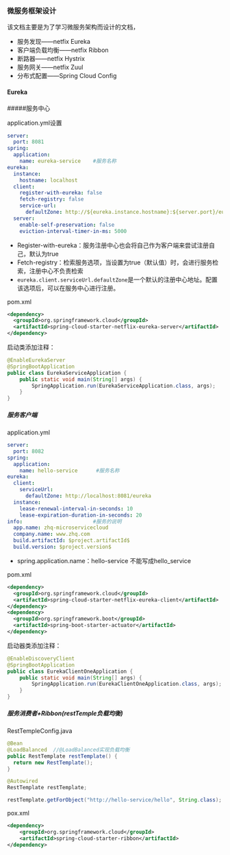 ### 微服务框架设计

该文档主要是为了学习微服务架构而设计的文档，

- 服务发现——netfix Eureka
- 客户端负载均衡——netfix Ribbon
- 断路器——netfix Hystrix
- 服务网关——netfix Zuul
- 分布式配置——Spring Cloud Config

#### Eureka

#####服务中心

application.yml设置

~~~yml
server:
  port: 8081
spring:
  application:
    name: eureka-service    #服务名称
eureka:
  instance:
    hostname: localhost
  client:
    register-with-eureka: false
    fetch-registry: false
    service-url:
      defaultZone: http://${eureka.instance.hostname}:${server.port}/eureka/
  server:
    enable-self-preservation: false
    eviction-interval-timer-in-ms: 5000
~~~

- Register-with-eureka：服务注册中心也会将自己作为客户端来尝试注册自己，默认为true
- Fetch-registry：检索服务选项，当设置为true（默认值）时，会进行服务检索，注册中心不负责检索
- `eureka.client.serviceUrl.defaultZone`是一个默认的注册中心地址。配置该选项后，可以在服务中心进行注册。

pom.xml

~~~xml
<dependency>
  <groupId>org.springframework.cloud</groupId>
  <artifactId>spring-cloud-starter-netflix-eureka-server</artifactId>
</dependency>
~~~

启动类添加注释：

~~~~java
@EnableEurekaServer
@SpringBootApplication
public class EurekaServiceApplication {
    public static void main(String[] args) {
        SpringApplication.run(EurekaServiceApplication.class, args);
    }
}
~~~~

##### 服务客户端

application.yml

~~~yml
server:
  port: 8082
spring:
  application:
    name: hello-service      #服务名称
eureka:
  client:
    serviceUrl:
      defaultZone: http://localhost:8081/eureka
  instance:
    lease-renewal-interval-in-seconds: 10
    lease-expiration-duration-in-seconds: 20
info:                       #服务的说明
  app.name: zhq-microservicecloud
  company.name: www.zhq.com
  build.artifactId: $project.artifactId$
  build.version: $project.version$
~~~

- spring.application.name：hello-service 不能写成hello_service

pom.xml

~~~xml
<dependency>
  <groupId>org.springframework.cloud</groupId>
  <artifactId>spring-cloud-starter-netflix-eureka-client</artifactId>
</dependency>
<dependency>
  <groupId>org.springframework.boot</groupId>
  <artifactId>spring-boot-starter-actuator</artifactId>
</dependency>
~~~

启动器类添加注释：

~~~java
@EnableDiscoveryClient
@SpringBootApplication
public class EurekaClientOneApplication {
    public static void main(String[] args) {
        SpringApplication.run(EurekaClientOneApplication.class, args);
    }
}
~~~

##### 服务消费者+Ribbon(restTemple负载均衡)

RestTempleConfig.java

~~~java
@Bean
@LoadBalanced  //@LoadBalanced实现负载均衡
public RestTemplate restTemplate() {
  return new RestTemplate();
}
~~~

~~~java
@Autowired
RestTemplate restTemplate;

restTemplate.getForObject("http://hello-service/hello", String.class);
~~~

pox.xml

~~~xml
<dependency>
	<groupId>org.springframework.cloud</groupId>
	<artifactId>spring-cloud-starter-ribbon</artifactId>
</dependency>
~~~

